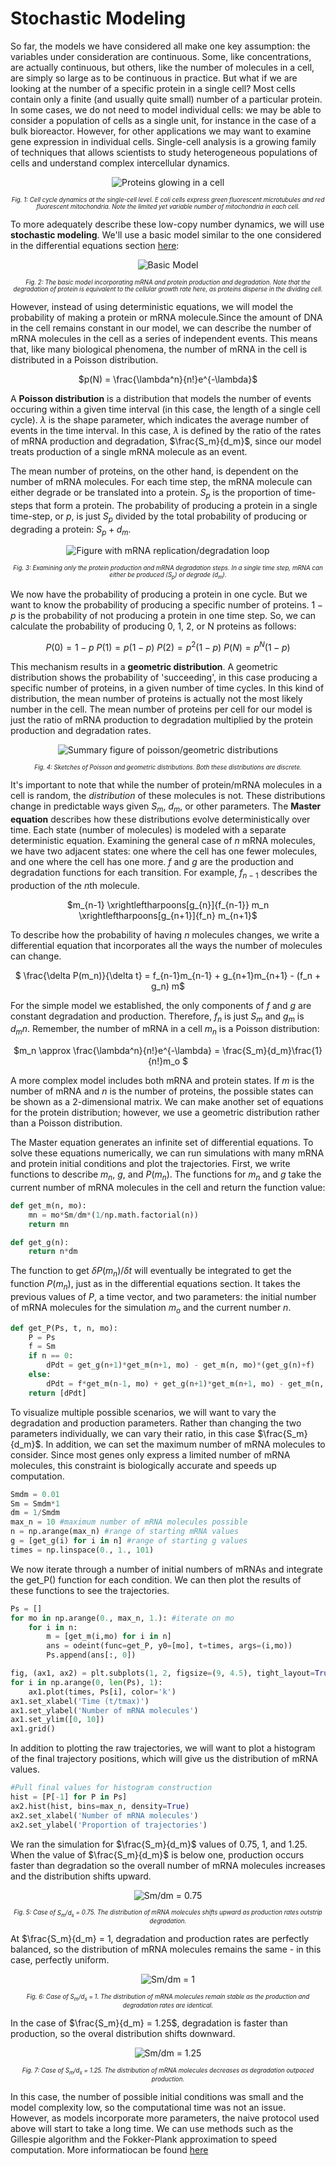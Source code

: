 # Stochastic Modeling

So far, the models we have considered all make one key assumption: the variables under consideration are continuous. Some, like concentrations, are actually continuous, but others, like the number of molecules in a cell, are simply so large as to be continuous in practice. But what if we are looking at the number of a specific protein in a single cell? Most cells contain only a finite (and usually quite small) number of a particular protein. In some cases, we do not need to model individual cells: we may be able to consider a population of cells as a single unit, for instance in the case of a bulk bioreactor. However, for other applications we may want to examine gene expression in individual cells. Single-cell analysis is a growing family of techniques that allows scientists to study heterogeneous populations of cells and understand complex intercellular dynamics. 

<center>

![Proteins glowing in a cell](images/protein_cell_cycle.gif)

<sub><sup>*Fig. 1: Cell cycle dynamics at the single-cell level. E coli cells express green fluorescent microtubules and red fluorescent mitochondria. Note the limited yet variable number of mitochondria in each cell.*</sup></sub>

</center>

To more adequately describe these low-copy number dynamics, we will use **stochastic modeling**. We'll use a basic model  similar to the one considered in the differential equations section [here](../differential-equations/differentialequations.md):

<center>

![Basic Model](images/equations_model.png)

<sub><sup>*Fig. 2: The basic model incorporating mRNA and protein production and degradation. Note that the degradation of protein is equivalent to the cellular growth rate here, as proteins disperse in the dividing cell.*</sup></sub>

</center>


However, instead of using deterministic equations, we will model the probability of making a protein or mRNA molecule.Since the amount of DNA in the cell remains constant in our model, we can describe the number of mRNA molecules in the cell as a series of independent events. This means that, like many biological phenomena, the number of mRNA in the cell is distributed in a Poisson distribution.

<center>

$p(N) = \frac{\lambda^n}{n!}e^{-\lambda}$
 
</center> 

A **Poisson distribution** is a distribution that models the number of events occuring within a given time interval (in this case, the length of a single cell cycle). $\lambda$ is the shape parameter, which indicates the average number of events in the time interval. In this case, $\lambda$ is defined by the ratio of the rates of mRNA production and degradation, $\frac{S_m}{d_m}$, since our model treats production of a single mRNA molecule as an event.

The mean number of proteins, on the other hand, is dependent on the number of mRNA molecules. For each time step, the mRNA molecule can either degrade or be translated into a protein. $S_p$ is the proportion of time-steps that form a protein. The probability of producing a protein in a single time-step, or $p$, is just $S_p$ divided by the total probability of producing or degrading a protein: $S_p + d_m$.

<center>

![Figure with mRNA replication/degradation loop](images/mrna_degradation_loop.png)

<sub><sup>*Fig. 3: Examining only the protein production and mRNA degradation steps. In a single time step, mRNA can either be produced ($S_p$) or degrade ($d_m$).*</sup></sub>

</center>

We now have the probability of producing a protein in one cycle. But we want to know the probability of producing a specific number of proteins. $1-p$ is the probability of not producing a protein in one time step. So, we can calculate the probability of producing 0, 1, 2, or N proteins as follows:

<center>

$P(0) = 1 - p$
$P(1) = p(1 - p)$
$P(2) = p^2(1 - p)$
$P(N) = p^N(1 - p)$
 
</center> 

This mechanism results in a **geometric distribution**. A geometric distribution shows the probability of 'succeeding', in this case producing a specific number of proteins, in a given number of time cycles. In this kind of distribution, the mean number of proteins is actually not the most likely number in the cell. The mean number of proteins per cell for our model is just the ratio of mRNA production to degradation multiplied by the protein production and degradation rates. 

<center>

![Summary figure of poisson/geometric distributions](images/distributions.png)

<sub><sup>*Fig. 4: Sketches of Poisson and geometric distributions. Both these distributions are discrete.*</sup></sub>

</center>

It's important to note that while the number of protein/mRNA molecules in a cell is random, the *distribution* of these molecules is not. These distributions change in predictable ways given $S_m$, $d_m$, or other parameters. The **Master equation** describes how these distributions evolve deterministically over time. Each state (number of molecules) is modeled with a separate deterministic equation. Examining the general case of $n$ mRNA molecules, we have two adjacent states: one where the cell has one fewer molecules, and one where the cell has one more. $f$ and $g$ are the production and degradation functions for each transition. For example, $f_{n-1}$ describes the production of the $n$th molecule.

<center>

$m_{n-1} \xrightleftharpoons[g_{n}]{f_{n-1}} m_n \xrightleftharpoons[g_{n+1}]{f_n} m_{n+1}$

</center>

To describe how the probability of having $n$ molecules changes, we write a differential equation that incorporates all the ways the number of molecules can change. 

<center>

$ \frac{\delta P(m_n)}{\delta t} = f_{n-1}m_{n-1} + g_{n+1}m_{n+1} - (f_n + g_n) m$

</center> 

For the simple model we established, the only components of $f$ and $g$ are constant degradation and production. Therefore, $f_n$ is just $S_m$ and $g_m$ is $d_{m} n$. Remember, the number of mRNA in a cell $m_n$ is a Poisson distribution:

<center>

$m_n \approx \frac{\lambda^n}{n!}e^{-\lambda} = \frac{S_m}{d_m}\frac{1}{n!}m_o $
 
</center> 

A more complex model includes both mRNA and protein states. If $m$ is the number of mRNA and $n$ is the number of proteins, the possible states can be shown as a 2-dimensional matrix. We can make another set of equations for the protein distribution; however, we use a geometric distribution rather than a Poisson distribution.

The Master equation generates an infinite set of differential equations. To solve these equations numerically, we can run simulations with many mRNA and protein initial conditions and plot the trajectories. First, we write functions to describe $m_n$, $g$, and $P(m_n)$. The functions for $m_n$ and $g$ take the current number of mRNA molecules in the cell and return the function value:

```python
def get_m(n, mo):
    mn = mo*Sm/dm*(1/np.math.factorial(n))
    return mn

def get_g(n):
    return n*dm
```

The function to get $\delta P(m_n)/\delta t$ will eventually be integrated to get the function $P(m_n)$, just as in the differential equations section. It takes the previous values of $P$, a time vector, and two parameters: the initial number of mRNA molecules for the simulation $m_o$ and the current number $n$.

```python
def get_P(Ps, t, n, mo):
    P = Ps
    f = Sm
    if n == 0:
        dPdt = get_g(n+1)*get_m(n+1, mo) - get_m(n, mo)*(get_g(n)+f)
    else:
        dPdt = f*get_m(n-1, mo) + get_g(n+1)*get_m(n+1, mo) - get_m(n, mo)*(get_g(n)+f)
    return [dPdt]
```
To visualize multiple possible scenarios, we will want to vary the degradation and production parameters. Rather than changing the two parameters individually, we can vary their ratio, in this case $\frac{S_m}{d_m}$. In addition, we can set the maximum number of mRNA molecules to consider. Since most genes only express a limited number of mRNA molecules, this constraint is biologically accurate and speeds up computation.

```python
Smdm = 0.01
Sm = Smdm*1
dm = 1/Smdm
max_n = 10 #maximum number of mRNA molecules possible
n = np.arange(max_n) #range of starting mRNA values
g = [get_g(i) for i in n] #range of starting g values
times = np.linspace(0., 1., 101)
```
We now iterate through a number of initial numbers of mRNAs and integrate the get_P() function for each condition. We can then plot the results of these functions to see the trajectories.

```python
Ps = []
for mo in np.arange(0., max_n, 1.): #iterate on mo
    for i in n:
        m = [get_m(i,mo) for i in n]
        ans = odeint(func=get_P, y0=[mo], t=times, args=(i,mo))
        Ps.append(ans[:, 0])

fig, (ax1, ax2) = plt.subplots(1, 2, figsize=(9, 4.5), tight_layout=True)
for i in np.arange(0, len(Ps), 1):
    ax1.plot(times, Ps[i], color='k')
ax1.set_xlabel('Time (t/tmax)')
ax1.set_ylabel('Number of mRNA molecules')
ax1.set_ylim([0, 10])
ax1.grid()
```

In addition to plotting the raw trajectories, we will want to plot a histogram of the final trajectory positions, which will give us the distribution of mRNA values. 

```python
#Pull final values for histogram construction
hist = [P[-1] for P in Ps]
ax2.hist(hist, bins=max_n, density=True)
ax2.set_xlabel('Number of mRNA molecules')
ax2.set_ylabel('Proportion of trajectories')
```

We ran the simulation for $\frac{S_m}{d_m}$ values of 0.75, 1, and 1.25. When the value of $\frac{S_m}{d_m}$ is below one, production occurs faster than degradation so the overall number of mRNA molecules increases and the distribution shifts upward. 

<center>


![Sm/dm = 0.75](images/smds75.png)

<sub><sup>*Fig. 5: Case of $S_m$/$d_s$ = 0.75. The distribution of mRNA molecules shifts upward as production rates outstrip degradation.*</sup></sub>

</center>



At $\frac{S_m}{d_m} = 1, degradation and production rates are perfectly balanced, so the distribution of mRNA molecules remains the same - in this case, perfectly uniform.

<center>

![Sm/dm = 1](images/smds1.png)

<sub><sup>*Fig. 6: Case of $S_m$/$d_s$ = 1. The distribution of mRNA molecules remain stable as the production and degradation rates are identical.*</sup></sub>

</center>

In the case of $\frac{S_m}{d_m} = 1.25$, degradation is faster than production, so the overal distribution shifts downward.


<center>

![Sm/dm = 1.25](images/smds125.png)

<sub><sup>*Fig. 7: Case of $S_m$/$d_s$ = 1.25. The distribution of mRNA molecules decreases as degradation outpaced production.*</sup></sub>

</center>

In this case, the number of possible initial conditions was small and the model complexity low, so the computational time was not an issue. However, as models incorporate more parameters, the naive protocol used above will start to take a long time. We can use methods such as the Gillespie algorithm and the Fokker-Plank approximation to speed computation. More informatiocan be found [here](http://www.stat.yale.edu/~jtc5/GeneticNetworksGroup/Gillespie1977.pdf)

